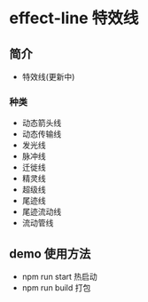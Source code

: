 # effect-line 特效线

## 简介
* 特效线(更新中)
### 种类
- 动态箭头线
- 动态传输线
- 发光线
- 脉冲线
- 迁徙线
- 精灵线
- 超级线
- 尾迹线
- 尾迹流动线
- 流动管线

## demo 使用方法
* npm run start 热启动
* npm run build 打包
